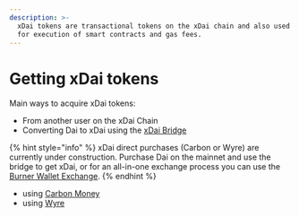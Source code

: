 ```yaml
---
description: >-
  xDai tokens are transactional tokens on the xDai chain and also used to pay
  for execution of smart contracts and gas fees.
---
```


# Getting xDai tokens

Main ways to acquire xDai tokens:

* From another user on the xDai Chain
* Converting Dai to xDai using the [xDai Bridge](https://www.xdaichain.com/for-users/converting-xdai-via-bridge) 

{% hint style="info" %}
xDai direct purchases \(Carbon or Wyre\) are currently under construction.  Purchase Dai on the mainnet and use the bridge to get xDai, or for an all-in-one exchange process you can use the[ Burner Wallet Exchange](burner-wallet-functions/exchange-currencies.md).
{% endhint %}

* using [Carbon Money](buying-xdai-with-carbon/)
* using [Wyre](buying-xdai-with-wyre/)



